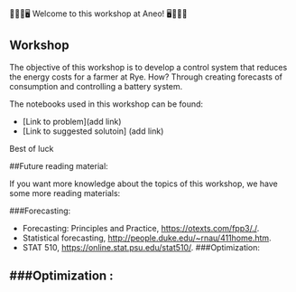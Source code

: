 💪🌸🌟🖥️ Welcome to this workshop at Aneo! 🖥️🌟🌸💪

## Workshop

The objective of this workshop is to develop a control system that reduces the energy costs for a farmer at Rye. How? Through creating forecasts of consumption and controlling a battery system.

The notebooks used in this workshop can be found:
-  [Link to problem](add link)
- [Link to suggested solutoin] (add link)

Best of luck

##Future reading material:

If you want more knowledge about the topics of this workshop, we have some more reading materials:

###Forecasting:
- Forecasting: Principles and Practice, https://otexts.com/fpp3/./.
- Statistical forecasting, http://people.duke.edu/~rnau/411home.htm.
- STAT 510, https://online.stat.psu.edu/stat510/.
###Optimization:

###Optimization
:
- 

